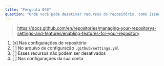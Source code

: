 ```yaml
---
title: "Pergunta 040"
question: "Onde você pode desativar recursos do repositório, como issues, wikis ou projetos, em um repositório que você possui?"
---
```



> https://docs.github.com/en/repositories/managing-your-repositorys-settings-and-features/enabling-features-for-your-repository
1. [x] Nas configurações do repositório
1. [ ] No arquivo de configuração `.github/settings.yml`
1. [ ] Esses recursos não podem ser desativados
1. [ ] Nas configurações da sua conta
